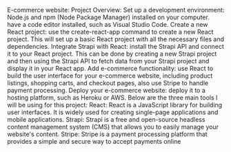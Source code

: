 E-commerce website:
Project Overview:
Set up a development environment: Node.js and npm (Node Package Manager) installed on
your computer. have a code editor installed, such as Visual Studio Code.
Create a new React project: use the create-react-app command to create a new React project.
This will set up a basic React project with all the necessary files and dependencies.
Integrate Strapi with React: install the Strapi API and connect it to your React project. This can
be done by creating a new Strapi project and then using the Strapi API to fetch data from your
Strapi project and display it in your React app.
Add e-commerce functionality: use React to build the user interface for your e-commerce
website, including product listings, shopping carts, and checkout pages, also use Stripe to
handle payment processing.
Deploy your e-commerce website: deploy it to a hosting platform, such as Heroku or AWS.
Below are the three main tools I will be using for this project:
React: React is a JavaScript library for building user interfaces. It is widely used for creating
single-page applications and mobile applications.
Strapi: Strapi is a free and open-source headless content management system (CMS) that
allows you to easily manage your website's content.
Stripe: Stripe is a payment processing platform that provides a simple and secure way to accept
payments online

